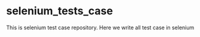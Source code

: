 # selenium_tests_case
This is selenium test case repository. Here we write all test case in selenium
